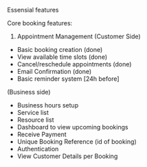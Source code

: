 Essensial features

Core booking features:
1) Appointment Management
   (Customer Side)
  - Basic booking creation (done)
  - View available time slots (done)
  - Cancel/reschedule appointments (done)
  - Email Confirmation (done)
  - Basic reminder system [24h before]

  (Business side)
  - Business hours setup
  - Service list
  - Resource list
  - Dashboard to view upcoming bookings
  - Receive Payment
  - Unique Booking Reference (id of booking)
  - Authentication
  - View Customer Details per Booking
